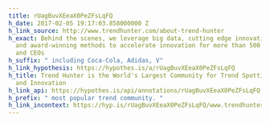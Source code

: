 ```yaml
---
title: rUagBuvXEeaX0PeZFsLqFQ
h_date: 2017-02-05 19:17:03.858000000 Z
h_link_source: http://www.trendhunter.com/about-trend-hunter
h_exact: Behind the scenes, we leverage big data, cutting edge innovation frameworks
  and award-winning methods to accelerate innovation for more than 500 brands, billionaires
  and CEOs
h_suffix: " including Coca-Cola, Adidas, V"
h_link_hypothesis: https://hypothes.is/a/rUagBuvXEeaX0PeZFsLqFQ
h_title: Trend Hunter is the World's Largest Community for Trend Spotting, Cool Hunting,
  and Innovation
h_link_api: https://hypothes.is/api/annotations/rUagBuvXEeaX0PeZFsLqFQ
h_prefix: " most popular trend community. "
h_link_incontext: https://hyp.is/rUagBuvXEeaX0PeZFsLqFQ/www.trendhunter.com/about-trend-hunter
---
```


